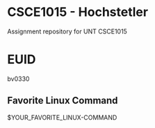 # CSCE1015 - Hochstetler
Assignment repository for UNT CSCE1015
# EUID
bv0330
## Favorite Linux Command
$YOUR_FAVORITE_LINUX-COMMAND
